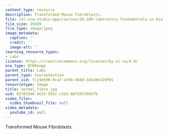 ```yaml
---
content_type: resource
description: Transformed Mouse Fibroblasts.
file: /ol-ocw-studio-app/courses/20-109-laboratory-fundamentals-in-biological-engineering-fall-2007/827835d64615503cc2d168f2657601f9_normal_fibro.jpg
file_size: 35589
file_type: image/jpeg
image_metadata:
  caption: ''
  credit: ''
  image-alt: ''
learning_resource_types:
- Labs
license: https://creativecommons.org/licenses/by-nc-sa/4.0/
ocw_type: OCWImage
parent_title: Labs
parent_type: CourseSection
parent_uid: fc19e690-0ca7-af8b-d48d-3a5a9e329f01
resourcetype: Image
title: normal_fibro.jpg
uid: 827835d6-4615-503c-c2d1-68f2657601f9
video_files:
  video_thumbnail_file: null
video_metadata:
  youtube_id: null
---
```

Transformed Mouse Fibroblasts.